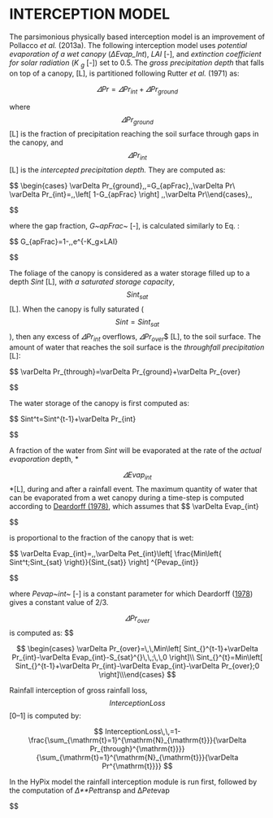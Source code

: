 <!-- MathJax -->
<script id="MathJax-script" async src="https://cdn.jsdelivr.net/npm/mathjax@3/es5/tex-mml-chtml.js"></script>


# INTERCEPTION MODEL

The parsimonious physically based interception model is an improvement of Pollacco *et al.* (2013a). The following interception model uses *potential evaporation of a wet canopy* (*ΔEvap_Int*),  *LAI* [-], and *extinction coefficient for solar radiation* (*K <sub> g* [-]) set to 0.5. The *gross precipitation depth* that falls on top of a canopy, [L], is partitioned following Rutter *et al.* (1971) as:

$$
\varDelta Pr\,\,=\,\,\varDelta Pr_{int}+\varDelta Pr_{ground}
$$

where $$ \varDelta Pr_{ground} $$ [L] is the fraction of precipitation reaching the soil surface through gaps in the canopy, and $$
\varDelta Pr_{int} $$ [L] is the *intercepted precipitation depth.* They are computed as:

$$
\begin{cases}                                                               \varDelta Pr_{ground}\,\,=G_{apFrac}\,\,\varDelta Pr\\                                                               \varDelta Pr_{int}=\,\,\left[ 1-G_{apFrac} \right] \,\,\varDelta Pr\\\end{cases}\,\,

$$

where the gap fraction, *G~apFrac~* [-], is calculated similarly to Eq. :

$$
G_{apFrac}=1-\,\,e^{-K_g×LAI}

$$

The foliage of the canopy is considered as a water storage filled up to a depth *Sint* [L], *with a saturated storage capacity*, $$
Sint_{sat} $$ [L]. When the canopy is fully saturated ($$Sint=Sint_{sat}$$), then any excess of $\varDelta Pr_{int}$ overflows, $\varDelta Pr_{over}$$ [L], to the soil surface. The amount of water that reaches the soil surface is the *throughfall precipitation* [L]:

$$
\varDelta Pr_{through}=\varDelta Pr_{ground}+\varDelta Pr_{over}

$$

The water storage of the canopy is first computed as:

$$
Sint^t=Sint^{t-1}+\varDelta Pr_{int}

$$

A fraction of the water from *Sint* will be evaporated at the rate of the *actual evaporation* depth, *

$$\varDelta Evap_{int}$$*[L], during and after a rainfall event. The maximum quantity of water that can be evaporated from a wet canopy during a time-step is computed according to [Deardorff (1978)](#_ENREF_3), which assumes that 
$$
\varDelta Evap_{int}

$$

 is proportional to the fraction of the canopy that is wet:

$$
\varDelta Evap_{int}=\,\,\varDelta Pet_{int}\left[ \frac{Min\left\{ Sint^t;Sint_{sat} \right\}}{Sint_{sat}} \right] ^{Pevap_{int}}

$$

where *Pevap~int~* [-] is a constant parameter for which Deardorff ([1978](#_ENREF_3)) gives a constant value of 2/3.

$$
\varDelta Pr_{over} $$ is computed as:
$$

$$
\begin{cases}                                                               \varDelta Pr_{over}=\,\,Min\left[ Sint_{}^{t-1}+\varDelta Pr_{int}-\varDelta Evap_{int}-S_{sat}^{}\,\,;\,\,0 \right]\\                                                       Sint_{}^{t}=Min\left[ Sint_{}^{t-1}+\varDelta Pr_{int}-\varDelta Evap_{int}-\varDelta Pr_{over};0 \right]\\\end{cases} $$                                                        

Rainfall interception of gross rainfall loss, $$InterceptionLoss$$[0–1] is computed by:

$$ InterceptionLoss\,\,=1-\frac{\sum_{\mathrm{t}=1}^{\mathrm{N}_{\mathrm{t}}}{\varDelta Pr_{through}^{\mathrm{t}}}}{\sum_{\mathrm{t}=1}^{\mathrm{N}_{\mathrm{t}}}{\varDelta Pr^{\mathrm{t}}}} $$                                                         

In the HyPix model the rainfall interception module is run first, followed by the computation of *Δ**Pet*transp and Δ*Pet*evap

$$

